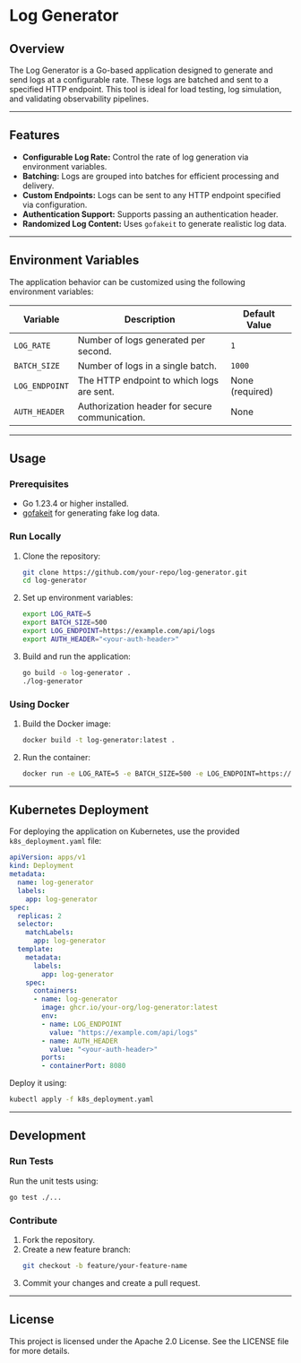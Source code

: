 # Log Generator

## Overview

The Log Generator is a Go-based application designed to generate and send logs at a configurable rate. These logs are batched and sent to a specified HTTP endpoint. This tool is ideal for load testing, log simulation, and validating observability pipelines.

---

## Features

- **Configurable Log Rate:** Control the rate of log generation via environment variables.
- **Batching:** Logs are grouped into batches for efficient processing and delivery.
- **Custom Endpoints:** Logs can be sent to any HTTP endpoint specified via configuration.
- **Authentication Support:** Supports passing an authentication header.
- **Randomized Log Content:** Uses `gofakeit` to generate realistic log data.

---

## Environment Variables

The application behavior can be customized using the following environment variables:

| Variable       | Description                                    | Default Value   |
| -------------- | ---------------------------------------------- | --------------- |
| `LOG_RATE`     | Number of logs generated per second.           | `1`             |
| `BATCH_SIZE`   | Number of logs in a single batch.              | `1000`          |
| `LOG_ENDPOINT` | The HTTP endpoint to which logs are sent.      | None (required) |
| `AUTH_HEADER`  | Authorization header for secure communication. | None            |

---

## Usage

### Prerequisites

- Go 1.23.4 or higher installed.
- [gofakeit](https://github.com/brianvoe/gofakeit) for generating fake log data.

### Run Locally

1. Clone the repository:

   ```bash
   git clone https://github.com/your-repo/log-generator.git
   cd log-generator
   ```

2. Set up environment variables:

   ```bash
   export LOG_RATE=5
   export BATCH_SIZE=500
   export LOG_ENDPOINT=https://example.com/api/logs
   export AUTH_HEADER="<your-auth-header>"
   ```

3. Build and run the application:

   ```bash
   go build -o log-generator .
   ./log-generator
   ```

### Using Docker

1. Build the Docker image:

   ```bash
   docker build -t log-generator:latest .
   ```

2. Run the container:

   ```bash
   docker run -e LOG_RATE=5 -e BATCH_SIZE=500 -e LOG_ENDPOINT=https://example.com/api/logs -e AUTH_HEADER="<your-auth-header>" log-generator:latest
   ```

---

## Kubernetes Deployment

For deploying the application on Kubernetes, use the provided `k8s_deployment.yaml` file:

```yaml
apiVersion: apps/v1
kind: Deployment
metadata:
  name: log-generator
  labels:
    app: log-generator
spec:
  replicas: 2
  selector:
    matchLabels:
      app: log-generator
  template:
    metadata:
      labels:
        app: log-generator
    spec:
      containers:
      - name: log-generator
        image: ghcr.io/your-org/log-generator:latest
        env:
        - name: LOG_ENDPOINT
          value: "https://example.com/api/logs"
        - name: AUTH_HEADER
          value: "<your-auth-header>"
        ports:
        - containerPort: 8080
```

Deploy it using:

```bash
kubectl apply -f k8s_deployment.yaml
```

---

## Development

### Run Tests

Run the unit tests using:

```bash
go test ./...
```

### Contribute

1. Fork the repository.
2. Create a new feature branch:
   ```bash
   git checkout -b feature/your-feature-name
   ```
3. Commit your changes and create a pull request.

---

## License

This project is licensed under the Apache 2.0 License. See the LICENSE file for more details.

